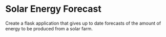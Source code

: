 # Solar Energy Forecast

Create a flask application that gives up to date forecasts of the amount of energy to be produced from a solar farm.